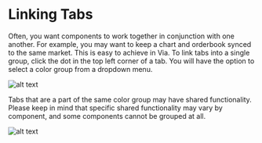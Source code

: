 # Linking Tabs

Often, you want components to work together in conjunction with one another. For example, you may want to keep a chart and orderbook synced to the same market. This is easy to achieve in Via. To link tabs into a single group, click the dot in the top left corner of a tab. You will have the option to select a color group from a dropdown menu.

![alt text](/docs/terminal/images/select-group.png "Linking Tabs")

Tabs that are a part of the same color group may have shared functionality. Please keep in mind that specific shared functionality may vary by component, and some components cannot be grouped at all.

![alt text](/docs/terminal/images/linking-tabs.png "Linking Tabs")
